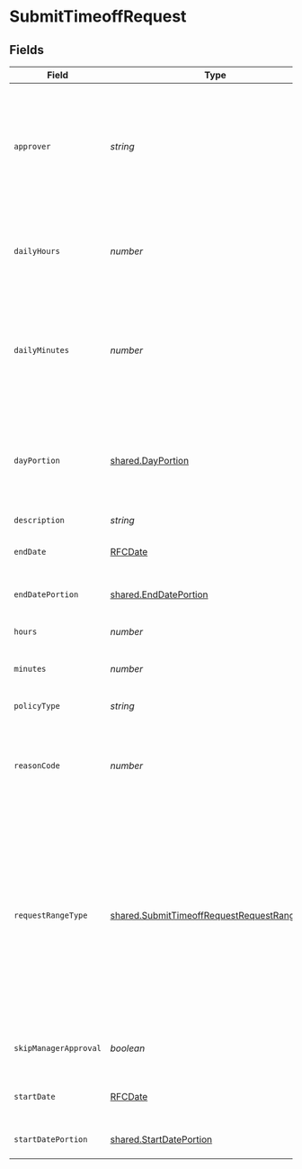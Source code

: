 # SubmitTimeoffRequest


## Fields

| Field                                                                                                                                                                                                                                                                                                                                                                                                                                                            | Type                                                                                                                                                                                                                                                                                                                                                                                                                                                             | Required                                                                                                                                                                                                                                                                                                                                                                                                                                                         | Description                                                                                                                                                                                                                                                                                                                                                                                                                                                      |
| ---------------------------------------------------------------------------------------------------------------------------------------------------------------------------------------------------------------------------------------------------------------------------------------------------------------------------------------------------------------------------------------------------------------------------------------------------------------- | ---------------------------------------------------------------------------------------------------------------------------------------------------------------------------------------------------------------------------------------------------------------------------------------------------------------------------------------------------------------------------------------------------------------------------------------------------------------- | ---------------------------------------------------------------------------------------------------------------------------------------------------------------------------------------------------------------------------------------------------------------------------------------------------------------------------------------------------------------------------------------------------------------------------------------------------------------- | ---------------------------------------------------------------------------------------------------------------------------------------------------------------------------------------------------------------------------------------------------------------------------------------------------------------------------------------------------------------------------------------------------------------------------------------------------------------- |
| `approver`                                                                                                                                                                                                                                                                                                                                                                                                                                                       | *string*                                                                                                                                                                                                                                                                                                                                                                                                                                                         | :heavy_minus_sign:                                                                                                                                                                                                                                                                                                                                                                                                                                               | The employee ID of the user to be set as the approver for this request. This is relevant if 'skipManagerApproval' is set to true.<br>Please note that the user calling the API with this param must have permission to import time off requests.                                                                                                                                                                                                                 |
| `dailyHours`                                                                                                                                                                                                                                                                                                                                                                                                                                                     | *number*                                                                                                                                                                                                                                                                                                                                                                                                                                                         | :heavy_minus_sign:                                                                                                                                                                                                                                                                                                                                                                                                                                               | Enter the number of hours when the request is for X hours on the days requested.<br> This is mandatory if the <b>requestRangeType</b> is <b>hoursOnRange</b>.                                                                                                                                                                                                                                                                                                    |
| `dailyMinutes`                                                                                                                                                                                                                                                                                                                                                                                                                                                   | *number*                                                                                                                                                                                                                                                                                                                                                                                                                                                         | :heavy_minus_sign:                                                                                                                                                                                                                                                                                                                                                                                                                                               | Enter the number of minutes when the request is for X hours and X minutes on the days requested.<br> This is relevant if the <b>requestRangeType</b> is <b>hoursOnRange</b> and the amount requested is not a full hour or hours.                                                                                                                                                                                                                                |
| `dayPortion`                                                                                                                                                                                                                                                                                                                                                                                                                                                     | [shared.DayPortion](../../models/shared/dayportion.md)                                                                                                                                                                                                                                                                                                                                                                                                           | :heavy_minus_sign:                                                                                                                                                                                                                                                                                                                                                                                                                                               | Select <b>morning</b> when the request is for mornings on the days requested. Select <b>afternoon</b> when the request is for afternoons on the days requested.<br> This is mandatory if the <b>requestRangeType</b> is <b>portionOnRange</b>.                                                                                                                                                                                                                   |
| `description`                                                                                                                                                                                                                                                                                                                                                                                                                                                    | *string*                                                                                                                                                                                                                                                                                                                                                                                                                                                         | :heavy_minus_sign:                                                                                                                                                                                                                                                                                                                                                                                                                                               | Request reason.                                                                                                                                                                                                                                                                                                                                                                                                                                                  |
| `endDate`                                                                                                                                                                                                                                                                                                                                                                                                                                                        | [RFCDate](../../types/rfcdate.md)                                                                                                                                                                                                                                                                                                                                                                                                                                | :heavy_minus_sign:                                                                                                                                                                                                                                                                                                                                                                                                                                               | Date of the last day of the time off (not relevant for requests using<br/>                                               the hours type).                                                                                                                                                                                                                                                                                                                        |
| `endDatePortion`                                                                                                                                                                                                                                                                                                                                                                                                                                                 | [shared.EndDatePortion](../../models/shared/enddateportion.md)                                                                                                                                                                                                                                                                                                                                                                                                   | :heavy_minus_sign:                                                                                                                                                                                                                                                                                                                                                                                                                                               | Portion of the last day - relevant for requests in days.                                                                                                                                                                                                                                                                                                                                                                                                         |
| `hours`                                                                                                                                                                                                                                                                                                                                                                                                                                                          | *number*                                                                                                                                                                                                                                                                                                                                                                                                                                                         | :heavy_minus_sign:                                                                                                                                                                                                                                                                                                                                                                                                                                               | This field is mandatory if the requestRangeType is set to 'hours'.                                                                                                                                                                                                                                                                                                                                                                                               |
| `minutes`                                                                                                                                                                                                                                                                                                                                                                                                                                                        | *number*                                                                                                                                                                                                                                                                                                                                                                                                                                                         | :heavy_minus_sign:                                                                                                                                                                                                                                                                                                                                                                                                                                               | Relevant if requestRangeType is set to 'hours'.                                                                                                                                                                                                                                                                                                                                                                                                                  |
| `policyType`                                                                                                                                                                                                                                                                                                                                                                                                                                                     | *string*                                                                                                                                                                                                                                                                                                                                                                                                                                                         | :heavy_check_mark:                                                                                                                                                                                                                                                                                                                                                                                                                                               | Request policy type, e.g. Holiday, Sick or any custom type defined.                                                                                                                                                                                                                                                                                                                                                                                              |
| `reasonCode`                                                                                                                                                                                                                                                                                                                                                                                                                                                     | *number*                                                                                                                                                                                                                                                                                                                                                                                                                                                         | :heavy_minus_sign:                                                                                                                                                                                                                                                                                                                                                                                                                                               | The reason code ID taken from the policy type's reason codes list. The list is available in GET /timeoff/policy-types/{policyType}/reason-codes                                                                                                                                                                                                                                                                                                                  |
| `requestRangeType`                                                                                                                                                                                                                                                                                                                                                                                                                                               | [shared.SubmitTimeoffRequestRequestRangeType](../../models/shared/submittimeoffrequestrequestrangetype.md)                                                                                                                                                                                                                                                                                                                                                       | :heavy_minus_sign:                                                                                                                                                                                                                                                                                                                                                                                                                                               | The type of request duration.<br> Select <b>hours</b> when the request is for X hours during the day requested (This is supported only for policy types measured in hours).<br> Select <b>portionOnRange</b> when the  request is for every morning or every afternoon during the days requested.<br> Select <b>hoursOnRange</b> when the request is for X hours every day during the days requested (This is supported only for policy types measured in hours) |
| `skipManagerApproval`                                                                                                                                                                                                                                                                                                                                                                                                                                            | *boolean*                                                                                                                                                                                                                                                                                                                                                                                                                                                        | :heavy_minus_sign:                                                                                                                                                                                                                                                                                                                                                                                                                                               | Admins only can skip the approval policy. Setting this field to true will create an approved request.                                                                                                                                                                                                                                                                                                                                                            |
| `startDate`                                                                                                                                                                                                                                                                                                                                                                                                                                                      | [RFCDate](../../types/rfcdate.md)                                                                                                                                                                                                                                                                                                                                                                                                                                | :heavy_check_mark:                                                                                                                                                                                                                                                                                                                                                                                                                                               | Date of the first day of the time off (not relevant for requests using the hours type).                                                                                                                                                                                                                                                                                                                                                                          |
| `startDatePortion`                                                                                                                                                                                                                                                                                                                                                                                                                                               | [shared.StartDatePortion](../../models/shared/startdateportion.md)                                                                                                                                                                                                                                                                                                                                                                                               | :heavy_minus_sign:                                                                                                                                                                                                                                                                                                                                                                                                                                               | Portion of the first day - relevant for requests in days.                                                                                                                                                                                                                                                                                                                                                                                                        |